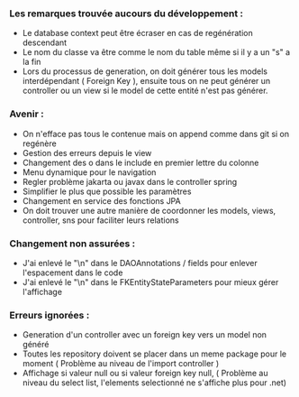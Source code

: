 ### Les remarques trouvée aucours du développement :
- Le database context peut être écraser en cas de regénération descendant
- Le nom du classe va être comme le nom du table même si il y a un "s" a la fin
- Lors du processus de generation, on doit générer tous les models interdépendant ( Foreign Key ), ensuite tous on ne peut générer un controller ou un view si le model de cette entité n'est pas générer.

### Avenir :
- On n'efface pas tous le contenue mais on append comme dans git si on regénère
- Gestion des erreurs depuis le view
- Changement des o dans le include en premier lettre du colonne
- Menu dynamique pour le navigation
- Regler problème jakarta ou javax dans le controller spring
- Simplifier le plus que possible les paramètres
- Changement en service des fonctions JPA
- On doit trouver une autre manière de coordonner les models, views, controller, sns pour faciliter leurs relations

### Changement non assurées :
- J'ai enlevé le "\n" dans le DAOAnnotations / fields pour enlever l'espacement dans le code
- J'ai enlevé le "\n" dans le FKEntityStateParameters pour mieux gérer l'affichage

### Erreurs ignorées :
- Generation d'un controller avec un foreign key vers un model non généré
- Toutes les repository doivent se placer dans un meme package pour le moment ( Problème au niveau de l'import controller )
- Affichage si valeur null ou si valeur foreign key null, ( Problème au niveau du select list, l'elements selectionné ne s'affiche plus pour .net)
